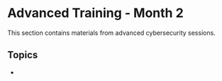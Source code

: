 # Advanced Training - Month 2

This section contains materials from advanced cybersecurity sessions.

## Topics
- <Na>